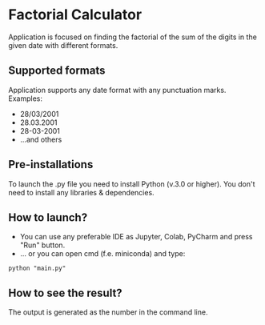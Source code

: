 # Factorial Calculator
Application is focused on finding the factorial of the sum of the digits in the given date with different formats.

## Supported formats
Application supports any date format with any punctuation marks.
Examples: 
- 28/03/2001
- 28.03.2001
- 28-03-2001
- ...and others

## Pre-installations
To launch the .py file you need to install Python (v.3.0 or higher).
You don't need to install any libraries & dependencies.

## How to launch?
- You can use any preferable IDE  as Jupyter, Colab, PyCharm and press "Run" button.
- ... or you can open cmd (f.e. miniconda) and type:
```console
python "main.py"
```
## How to see the result?
The output is generated as the number in the command line.
